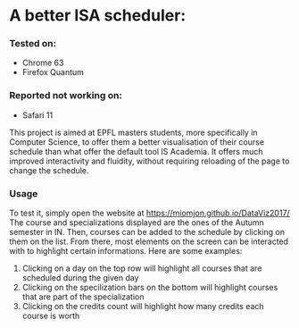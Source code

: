 # A better ISA scheduler:

### Tested on:
* Chrome 63
* Firefox Quantum

### Reported not working on:
* Safari 11

This project is aimed at EPFL masters students, more specifically in Computer Science, to offer them a better visualisation of their course schedule than what offer the default tool IS Academia. It offers much improved interactivity and fluidity, without requiring reloading of the page to change the schedule.

### Usage
To test it, simply open the website at https://miomjon.github.io/DataViz2017/ 
The course and specializations displayed are the ones of the Autumn semester in IN.
Then, courses can be added to the schedule by clicking on them on the list. From there, most elements on the screen can be interacted with to highlight certain informations. Here are some examples:

1. Clicking on a day on the top row will highlight all courses that are scheduled during the given day
2. Clicking on the specilization bars on the bottom will highlight courses that are part of the specialization
3. Clicking on the credits count will highlight how many credits each course is worth
